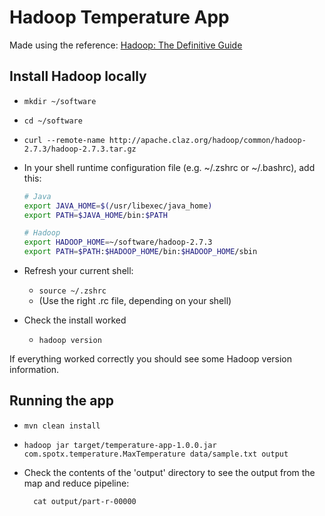 Hadoop Temperature App
======================
Made using the reference:
[Hadoop: The Definitive Guide](http://hadoopbook.com/)

Install Hadoop locally
----------------------
- `mkdir ~/software`
- `cd ~/software`
- `curl --remote-name http://apache.claz.org/hadoop/common/hadoop-2.7.3/hadoop-2.7.3.tar.gz`
- In your shell runtime configuration file (e.g. ~/.zshrc or ~/.bashrc),
add this:

    ```bash
    # Java
    export JAVA_HOME=$(/usr/libexec/java_home)
    export PATH=$JAVA_HOME/bin:$PATH

    # Hadoop
    export HADOOP_HOME=~/software/hadoop-2.7.3
    export PATH=$PATH:$HADOOP_HOME/bin:$HADOOP_HOME/sbin
    ```

- Refresh your current shell:
    - `source ~/.zshrc`
    - (Use the right .rc file, depending on your shell)

- Check the install worked
    - `hadoop version`

If everything worked correctly you should see some Hadoop version
information.

Running the app
---------------
- `mvn clean install`
- `hadoop jar target/temperature-app-1.0.0.jar com.spotx.temperature.MaxTemperature data/sample.txt output`
- Check the contents of the 'output' directory to see the output from
the map and reduce pipeline:

        cat output/part-r-00000


